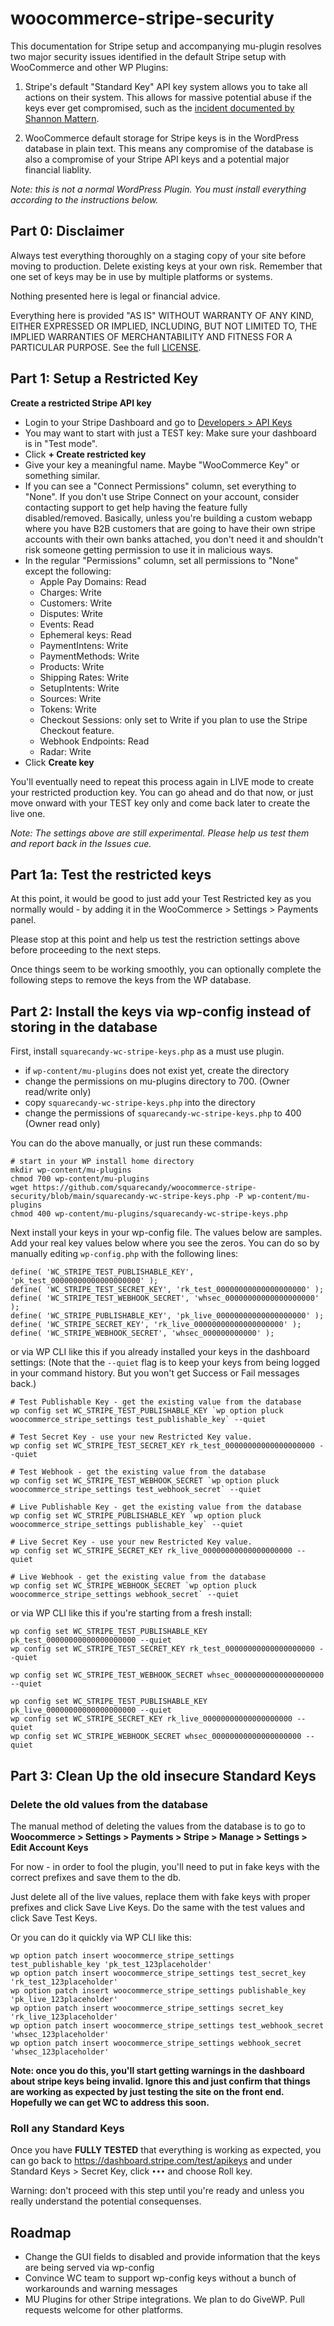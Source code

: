 # woocommerce-stripe-security

This documentation for Stripe setup and accompanying mu-plugin resolves two major security issues identified in the default Stripe setup with WooCommerce and other WP Plugins:

1) Stripe's default "Standard Key" API key system allows you to take all actions on their system. This allows for massive potential abuse if the keys ever get compromised, such as the [incident documented by Shannon Mattern](https://webdesigneracademy.com/my-stripe-account-was-hacked-and-stripe-said-i-have-to-repay-70k/).

2) WooCommerce default storage for Stripe keys is in the WordPress database in plain text. This means any compromise of the database is also a compromise of your Stripe API keys and a potential major financial liablity.

*Note: this is not a normal WordPress Plugin. You must install everything according to the instructions below.*

## Part 0: Disclaimer

Always test everything thoroughly on a staging copy of your site before moving to production.
Delete existing keys at your own risk. Remember that one set of keys may be in use by multiple platforms or systems.

Nothing presented here is legal or financial advice.

Everything here is provided "AS IS" WITHOUT WARRANTY
OF ANY KIND, EITHER EXPRESSED OR IMPLIED, INCLUDING, BUT NOT LIMITED TO,
THE IMPLIED WARRANTIES OF MERCHANTABILITY AND FITNESS FOR A PARTICULAR
PURPOSE. See the full [LICENSE](https://github.com/squarecandy/woocommerce-stripe-security/blob/main/LICENSE).

## Part 1: Setup a Restricted Key

**Create a restricted Stripe API key**

* Login to your Stripe Dashboard and go to [Developers > API Keys](https://dashboard.stripe.com/test/apikeys)
* You may want to start with just a TEST key: Make sure your dashboard is in "Test mode".
* Click **+ Create restricted key**
* Give your key a meaningful name. Maybe "WooCommerce Key" or something similar.
* If you can see a "Connect Permissions" column, set everything to "None". If you don't use Stripe Connect on your account, consider contacting support to get help having the feature fully disabled/removed. Basically, unless you're building a custom webapp where you have B2B customers that are going to have their own stripe accounts with their own banks attached, you don't need it and shouldn't risk someone getting permission to use it in malicious ways.
* In the regular "Permissions" column, set all permissions to "None" except the following:
    * Apple Pay Domains: Read
    * Charges: Write
    * Customers: Write
    * Disputes: Write
    * Events: Read
    * Ephemeral keys: Read
    * PaymentIntens: Write
    * PaymentMethods: Write
    * Products: Write
    * Shipping Rates: Write
    * SetupIntents: Write
    * Sources: Write
    * Tokens: Write
    * Checkout Sessions: only set to Write if you plan to use the Stripe Checkout feature.
    * Webhook Endpoints: Read
    * Radar: Write
* Click **Create key**

You'll eventually need to repeat this process again in LIVE mode to create your restricted production key. You can go ahead and do that now, or just move onward with your TEST key only and come back later to create the live one.

_Note: The settings above are still experimental. Please help us test them and report back in the Issues cue._

## Part 1a: Test the restricted keys

At this point, it would be good to just add your Test Restricted key as you normally would - by adding it in the WooCommerce > Settings > Payments panel.

Please stop at this point and help us test the restriction settings above before proceeding to the next steps.

Once things seem to be working smoothly, you can optionally complete the following steps to remove the keys from the WP database.

  
## Part 2: Install the keys via wp-config instead of storing in the database

First, install `squarecandy-wc-stripe-keys.php` as a must use plugin.

* if `wp-content/mu-plugins` does not exist yet, create the directory
* change the permissions on mu-plugins directory to 700. (Owner read/write only)
* copy `squarecandy-wc-stripe-keys.php` into the directory
* change the permissions of `squarecandy-wc-stripe-keys.php` to 400 (Owner read only)

You can do the above manually, or just run these commands:

```
# start in your WP install home directory
mkdir wp-content/mu-plugins
chmod 700 wp-content/mu-plugins
wget https://github.com/squarecandy/woocommerce-stripe-security/blob/main/squarecandy-wc-stripe-keys.php -P wp-content/mu-plugins
chmod 400 wp-content/mu-plugins/squarecandy-wc-stripe-keys.php
```

Next install your keys in your wp-config file. The values below are samples. Add your real key values below where you see the zeros.
You can do so by manually editing `wp-config.php` with the following lines:

```
define( 'WC_STRIPE_TEST_PUBLISHABLE_KEY', 'pk_test_00000000000000000000' );
define( 'WC_STRIPE_TEST_SECRET_KEY', 'rk_test_00000000000000000000' );
define( 'WC_STRIPE_TEST_WEBHOOK_SECRET', 'whsec_00000000000000000000' );
define( 'WC_STRIPE_PUBLISHABLE_KEY', 'pk_live_00000000000000000000' );
define( 'WC_STRIPE_SECRET_KEY', 'rk_live_00000000000000000000' );
define( 'WC_STRIPE_WEBHOOK_SECRET', 'whsec_000000000000' );
```

or via WP CLI like this if you already installed your keys in the dashboard settings:
(Note that the `--quiet` flag is to keep your keys from being logged in your command history. But you won't get Success or Fail messages back.)

```
# Test Publishable Key - get the existing value from the database
wp config set WC_STRIPE_TEST_PUBLISHABLE_KEY `wp option pluck woocommerce_stripe_settings test_publishable_key` --quiet

# Test Secret Key - use your new Restricted Key value.
wp config set WC_STRIPE_TEST_SECRET_KEY rk_test_00000000000000000000 --quiet

# Test Webhook - get the existing value from the database
wp config set WC_STRIPE_TEST_WEBHOOK_SECRET `wp option pluck woocommerce_stripe_settings test_webhook_secret` --quiet

# Live Publishable Key - get the existing value from the database
wp config set WC_STRIPE_PUBLISHABLE_KEY `wp option pluck woocommerce_stripe_settings publishable_key` --quiet

# Live Secret Key - use your new Restricted Key value.
wp config set WC_STRIPE_SECRET_KEY rk_live_00000000000000000000 --quiet

# Live Webhook - get the existing value from the database
wp config set WC_STRIPE_WEBHOOK_SECRET `wp option pluck woocommerce_stripe_settings webhook_secret` --quiet
```

or via WP CLI like this if you're starting from a fresh install:

```
wp config set WC_STRIPE_TEST_PUBLISHABLE_KEY pk_test_00000000000000000000 --quiet
wp config set WC_STRIPE_TEST_SECRET_KEY rk_test_00000000000000000000 --quiet

wp config set WC_STRIPE_TEST_WEBHOOK_SECRET whsec_00000000000000000000 --quiet

wp config set WC_STRIPE_TEST_PUBLISHABLE_KEY pk_live_00000000000000000000 --quiet
wp config set WC_STRIPE_SECRET_KEY rk_live_00000000000000000000 --quiet
wp config set WC_STRIPE_WEBHOOK_SECRET whsec_00000000000000000000 --quiet
```

  
## Part 3: Clean Up the old insecure Standard Keys

### Delete the old values from the database

The manual method of deleting the values from the database is to go to  
**Woocommerce > Settings > Payments > Stripe > Manage > Settings > Edit Account Keys**

For now - in order to fool the plugin, you'll need to put in fake keys with the correct prefixes and save them to the db.

Just delete all of the live values, replace them with fake keys with proper prefixes and click Save Live Keys. Do the same with the test values and click Save Test Keys.

Or you can do it quickly via WP CLI like this:

```
wp option patch insert woocommerce_stripe_settings test_publishable_key 'pk_test_123placeholder'
wp option patch insert woocommerce_stripe_settings test_secret_key 'rk_test_123placeholder'
wp option patch insert woocommerce_stripe_settings publishable_key 'pk_live_123placeholder'
wp option patch insert woocommerce_stripe_settings secret_key 'rk_live_123placeholder'
wp option patch insert woocommerce_stripe_settings test_webhook_secret 'whsec_123placeholder'
wp option patch insert woocommerce_stripe_settings webhook_secret 'whsec_123placeholder'
```

**Note: once you do this, you'll start getting warnings in the dashboard about stripe keys being invalid. Ignore this and just confirm that things are working as expected by just testing the site on the front end. Hopefully we can get WC to address this soon.**

### Roll any Standard Keys

Once you have **FULLY TESTED** that everything is working as expected, you can go back to https://dashboard.stripe.com/test/apikeys and under Standard Keys > Secret Key, click `•••` and choose Roll key. 

Warning: don't proceed with this step until you're ready and unless you really understand the potential consequenses.

## Roadmap

* Change the GUI fields to disabled and provide information that the keys are being served via wp-config
* Convince WC team to support wp-config keys without a bunch of workarounds and warning messages
* MU Plugins for other Stripe integrations. We plan to do GiveWP. Pull requests welcome for other platforms.
